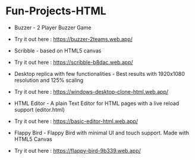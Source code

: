 # Fun-Projects-HTML

* Buzzer - 2 Player Buzzer Game

* Try it out here : https://buzzer-2teams.web.app/

* Scribble - based on HTML5 canvas

* Try it out here : https://scribble-b8dac.web.app/

* Desktop replica with few functionalities - Best results with 1920x1080 resolution and 125% scaling

* Try it out here : https://windows-desktop-clone-html.web.app/

* HTML Editor - A plain Text Editor for HTML pages with a live reload support (editor.html)

* Try it out here : https://basic-editor-html.web.app/

* Flappy Bird - Flappy Bird with minimal UI and touch support. Made with HTML5 Canvas

* Try it out here : https://flappy-bird-9b339.web.app/
